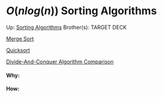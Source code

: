# $O(nlog(n))$ Sorting Algorithms

Up: [Sorting Algorithms](sorting_algorithms)
Brother(s):
TARGET DECK

[Merge Sort](merge_sort)

[Quicksort](quicksort)

[Divide-And-Conquer Algorithm Comparison](divide-and-conquer_algorithm_comparison)

































#### Why:
#### How:










